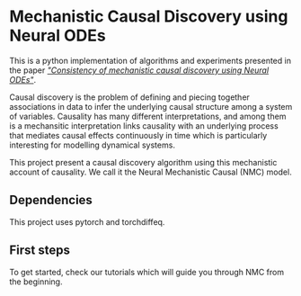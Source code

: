 # Mechanistic Causal Discovery using Neural ODEs

This is a python implementation of algorithms and experiments presented in the paper [*"Consistency of mechanistic causal discovery using Neural ODEs"*](https://arxiv.org/abs/2105.02522). 

Causal discovery is the problem of defining and piecing together associations in data to infer the underlying causal structure among a system of variables. Causality has many different interpretations, and among them is a mechansitic interpretation links causality with an underlying process that mediates causal effects continuously in time which is particularly interesting for modelling dynamical systems.

This project present a causal discovery algorithm using this mechanistic account of causality. We call it the Neural Mechanistic Causal (NMC) model.


## Dependencies
This project uses pytorch and torchdiffeq.

## First steps
To get started, check our tutorials which will guide you through NMC from the beginning. 


